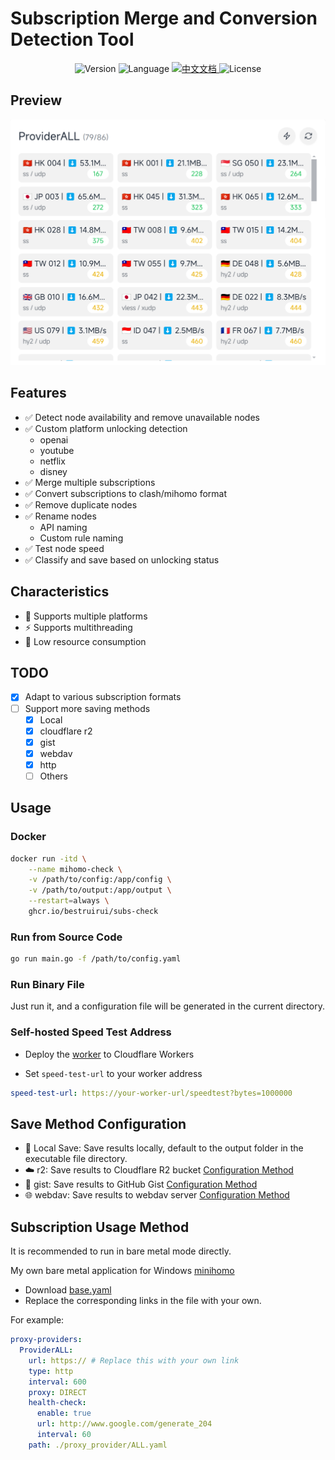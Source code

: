 # Subscription Merge and Conversion Detection Tool

<div align="center">
  <img src="https://img.shields.io/github/v/release/bestruirui/BestSub?color=blue" alt="Version">
  <img src="https://img.shields.io/badge/Language-Go-green" alt="Language">
  <a href="./README_zh.md">
    <img src="https://img.shields.io/badge/中文文档-brightgreen" alt="中文文档">
  </a>
  <img src="https://img.shields.io/badge/License-MIT-orange" alt="License">
</div>

## Preview

![preview](./doc/images/preview.png)

## Features

- ✅ Detect node availability and remove unavailable nodes
- ✅ Custom platform unlocking detection
    - openai
    - youtube
    - netflix
    - disney
- ✅ Merge multiple subscriptions
- ✅ Convert subscriptions to clash/mihomo format
- ✅ Remove duplicate nodes
- ✅ Rename nodes
    - API naming
    - Custom rule naming
- ✅ Test node speed
- ✅ Classify and save based on unlocking status

## Characteristics

- 🚀 Supports multiple platforms
- ⚡ Supports multithreading
- 🍃 Low resource consumption

## TODO

- [x] Adapt to various subscription formats
- [ ] Support more saving methods
    - [x] Local
    - [x] cloudflare r2
    - [x] gist
    - [x] webdav
    - [x] http
    - [ ] Others

## Usage

### Docker

```bash
docker run -itd \
    --name mihomo-check \
    -v /path/to/config:/app/config \
    -v /path/to/output:/app/output \
    --restart=always \
    ghcr.io/bestruirui/subs-check
```

### Run from Source Code

```bash
go run main.go -f /path/to/config.yaml
```

### Run Binary File

Just run it, and a configuration file will be generated in the current directory.

### Self-hosted Speed Test Address

- Deploy the [worker](./cloudflare/worker.js) to Cloudflare Workers

- Set `speed-test-url` to your worker address

```yaml
speed-test-url: https://your-worker-url/speedtest?bytes=1000000
```

## Save Method Configuration

- 📁 Local Save: Save results locally, default to the output folder in the executable file directory.
- ☁️ r2: Save results to Cloudflare R2 bucket [Configuration Method](./doc/r2.md)
- 💾 gist: Save results to GitHub Gist [Configuration Method](./doc/gist.md)
- 🌐 webdav: Save results to webdav server [Configuration Method](./doc/webdav.md)

## Subscription Usage Method

It is recommended to run in bare metal mode directly.

My own bare metal application for Windows [minihomo](https://github.com/bestruirui/minihomo)

- Download [base.yaml](./doc/base.yaml)
- Replace the corresponding links in the file with your own.

For example:

```yaml
proxy-providers:
  ProviderALL:
    url: https:// # Replace this with your own link
    type: http
    interval: 600
    proxy: DIRECT
    health-check:
      enable: true
      url: http://www.google.com/generate_204
      interval: 60
    path: ./proxy_provider/ALL.yaml
``` 